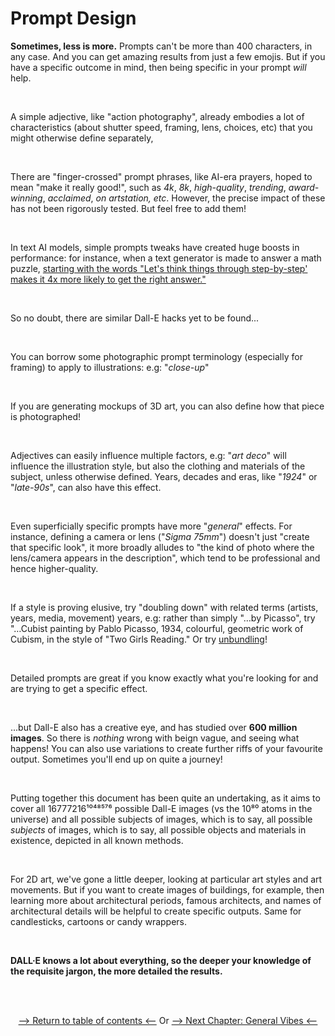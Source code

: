 # Prompt Design

**Sometimes, less is more.** Prompts can't be more than 400 characters, in any case. And you can get amazing results from just a few emojis. But if you have a specific outcome in mind, then being specific in your prompt *will* help.

<br>

A simple adjective, like "action photography", already embodies a lot of characteristics (about shutter speed, framing, lens, choices, etc) that you might otherwise define separately,

<br>

There are "finger-crossed" prompt phrases, like AI-era prayers, hoped to mean "make it really good!", such as *4k*, *8k*, *high-quality*, *trending*, *award-winning*, *acclaimed*, *on artstation,* *etc*. However, the precise impact of these has not been rigorously tested. But feel free to add them!

<br>

In text AI models, simple prompts tweaks have created huge boosts in performance: for instance, when a text generator is made to answer a math puzzle, [starting with the words "Let's think things through step-by-step' makes it 4x more likely to get the right answer."](https://arxiv.org/abs/2205.11916)

<br>

So no doubt, there are similar Dall-E hacks yet to be found...

<br>

You can borrow some photographic prompt terminology (especially for framing) to apply to illustrations: e.g: "*close-up*"

<br>

If you are generating mockups of 3D art, you can also define how that piece is photographed!

<br>

Adjectives can easily influence multiple factors, e.g: "*art deco*" will influence the illustration style, but also the clothing and materials of the subject, unless otherwise defined. Years, decades and eras, like "*1924*" or "*late-90s*", can also have this effect.

<br>

Even superficially specific prompts have more "*general*" effects. For instance, defining a camera or lens ("*Sigma 75mm*") doesn't just "create that specific look", it more broadly alludes to "the kind of photo where the lens/camera appears in the description", which tend to be professional and hence higher-quality.

<br>

If a style is proving elusive, try "doubling down" with related terms (artists, years, media, movement) years, e.g: rather than simply "…by Picasso", try "…Cubist painting by Pablo Picasso, 1934, colourful, geometric work of Cubism, in the style of "Two Girls Reading." Or try [unbundling](https://bakztfuture.substack.com/p/dall-e-2-unbundling)!

<br>

Detailed prompts are great if you know exactly what you're looking for and are trying to get a specific effect.

<br>

...but Dall-E also has a creative eye, and has studied over **600 million images**. So there is *nothing* wrong with beign vague, and seeing what happens! You can also use variations to create further riffs of your favourite output. Sometimes you'll end up on quite a journey!

<br>

Putting together this document has been quite an undertaking, as it aims to cover all 16777216¹⁰⁴⁸⁵⁷⁶ possible Dall-E images (vs the 10⁸⁰ atoms in the universe) and all possible subjects of images, which is to say, all possible *subjects* of images, which is to say, all possible objects and materials in existence, depicted in all known methods.

<br>

For 2D art, we've gone a little deeper, looking at particular art styles and art movements. But if you want to create images of buildings, for example, then learning more about architectural periods, famous architects, and names of architectural details will be helpful to create specific outputs. Same for candlesticks, cartoons or candy wrappers.

<br>

**DALL·E knows a lot about everything, so the deeper your knowledge of the requisite jargon, the more detailed the results.**

<br>
<br>

<div align="center">

[--> Return to table of contents <--]("../../../../README.md") Or [--> Next Chapter: General Vibes <--]("../../../../README.md")

</div>